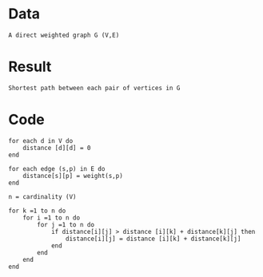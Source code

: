 # Data
    A direct weighted graph G (V,E)
# Result
    Shortest path between each pair of vertices in G
# Code
```
for each d in V do
    distance [d][d] = 0
end

for each edge (s,p) in E do
    distance[s][p] = weight(s,p)
end

n = cardinality (V)

for k =1 to n do
    for i =1 to n do
        for j =1 to n do
            if distance[i][j] > distance [i][k] + distance[k][j] then
                distance[i][j] = distance [i][k] + distance[k][j]
            end
        end
    end
end
```